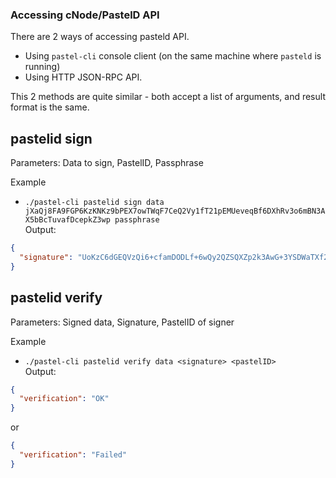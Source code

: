 ### Accessing cNode/PastelD API

There are 2 ways of accessing pasteld API. 
 - Using `pastel-cli` console client (on the same machine where `pasteld` is running)
 - Using HTTP JSON-RPC API. 
 
This 2 methods are quite similar - both accept a list of arguments, and result format is the same.

pastelid sign
-----------------

Parameters: Data to sign, PastelID, Passphrase
 
Example
 - `./pastel-cli pastelid sign data jXaQj8FA9FGP6KzKNKz9bPEX7owTWqF7CeQ2Vy1fT21pEMUeveqBf6DXhRv3o6mBN3AX5bBcTuvafDcepkZ3wp passphrase`     
Output:
```json
{
  "signature": "UoKzC6dGEQVzQi6+cfamDODLf+6wQy2QZSQXZp2k3AwG+3YSDWaTXf2ryt3fB/ygBNuTyspOaZwAgyP/t+WvTGtCFpNGpEiS+6Qsh1pQkrW7YCvuv0Uk9IE690fR+4kE5IaEzGnVyl8snns9Ob8zZzsA"
}
``` 
 
 pastelid verify
-----------------

Parameters: Signed data, Signature, PastelID of signer
 
Example
 - `./pastel-cli pastelid verify data <signature> <pastelID>`     
Output:
```json
{
  "verification": "OK"
}
``` 
or
```json
{
  "verification": "Failed"
}
``` 
